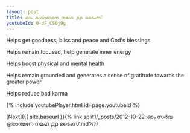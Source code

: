 ```yaml
---
layout: post
title: ഓം മഹ്റമാനെ നമഹ ൧൧ ടൈംസ്
youtubeId: 0-dF_CS0j9g
---
```

 
 
Helps get goodness, bliss and peace and God's blessings
 
Helps remain focused, help generate inner energy 
 
Helps boost physical and mental health 
 
Helps remain grounded and generates a sense of gratitude towards the greater power 
 
Helps reduce bad karma
 
 
 
 


{% include youtubePlayer.html id=page.youtubeId %}
 
[Next]({{ site.baseurl }}{% link  split1/_posts/2012-10-22-ഓം സർവ ഭൂതാത്മനേ നമഹ ൧൧ ടൈംസ്.md%})
 
